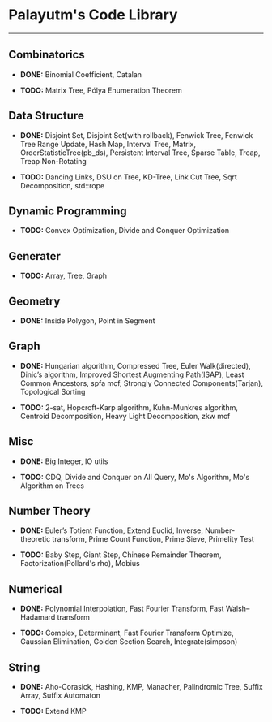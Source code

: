 # Palayutm's Code Library
----
## Combinatorics

- **DONE:**  Binomial Coefficient,  Catalan


- **TODO:**  Matrix Tree,  Pólya Enumeration Theorem

## Data Structure

- **DONE:**  Disjoint Set,  Disjoint Set(with rollback),  Fenwick Tree,  Fenwick Tree Range Update,  Hash Map,  Interval Tree,  Matrix,  OrderStatisticTree(pb_ds),  Persistent Interval Tree,  Sparse Table,  Treap,  Treap Non-Rotating


- **TODO:**  Dancing Links,  DSU on Tree,  KD-Tree,  Link Cut Tree,  Sqrt Decomposition,  std::rope

## Dynamic Programming

- **TODO:**  Convex Optimization,  Divide and Conquer Optimization

## Generater

- **TODO:**  Array,  Tree,  Graph

## Geometry

- **DONE:**  Inside Polygon,  Point in Segment

## Graph

- **DONE:**  Hungarian algorithm,  Compressed Tree,  Euler Walk(directed),  Dinic’s algorithm,  Improved Shortest Augmenting Path(ISAP),  Least Common Ancestors,  spfa mcf,  Strongly Connected Components(Tarjan),  Topological Sorting


- **TODO:**  2-sat,  Hopcroft-Karp algorithm,  Kuhn-Munkres algorithm,  Centroid Decomposition,  Heavy Light Decomposition,  zkw mcf

## Misc

- **DONE:**  Big Integer,  IO utils


- **TODO:**  CDQ,  Divide and Conquer on All Query,  Mo's Algorithm,  Mo's Algorithm on Trees

## Number Theory

- **DONE:**  Euler’s Totient Function,  Extend Euclid,  Inverse,  Number-theoretic transform,  Prime Count Function,  Prime Sieve,  Primelity Test


- **TODO:**  Baby Step, Giant Step,  Chinese Remainder Theorem,  Factorization(Pollard's rho),  Mobius

## Numerical

- **DONE:**  Polynomial Interpolation,  Fast Fourier Transform,  Fast Walsh–Hadamard transform


- **TODO:**  Complex,  Determinant,  Fast Fourier Transform Optimize,  Gaussian Elimination,  Golden Section Search,  Integrate(simpson)

## String

- **DONE:**  Aho-Corasick,  Hashing,  KMP,  Manacher,  Palindromic Tree,  Suffix Array,  Suffix Automaton


- **TODO:**  Extend KMP

